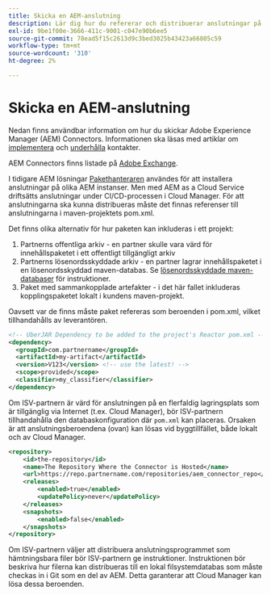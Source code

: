 ```yaml
---
title: Skicka en AEM-anslutning
description: Lär dig hur du refererar och distribuerar anslutningar på rätt sätt i Adobe Experience Manager (AEM) as a Cloud Service.
exl-id: 9be1f00e-3666-411c-9001-c047e90b6ee5
source-git-commit: 78ead5f15c2613d9c3bed3025b43423a66805c59
workflow-type: tm+mt
source-wordcount: '310'
ht-degree: 2%

---
```


# Skicka en AEM-anslutning

Nedan finns användbar information om hur du skickar Adobe Experience Manager (AEM) Connectors. Informationen ska läsas med artiklar om [implementera](implement.md) och  [underhålla](maintain.md) kontakter.

AEM Connectors finns listade på [Adobe Exchange](https://partners.adobe.com/technologyprogram/experiencecloud.html).

I tidigare AEM lösningar [Pakethanteraren](/help/implementing/developing/tools/package-manager.md) användes för att installera anslutningar på olika AEM instanser. Men med AEM as a Cloud Service driftsätts anslutningar under CI/CD-processen i Cloud Manager. För att anslutningarna ska kunna distribueras måste det finnas referenser till anslutningarna i maven-projektets pom.xml.

Det finns olika alternativ för hur paketen kan inkluderas i ett projekt:

1. Partnerns offentliga arkiv - en partner skulle vara värd för innehållspaketet i ett offentligt tillgängligt arkiv
1. Partnerns lösenordsskyddade arkiv - en partner lagrar innehållspaketet i en lösenordsskyddad maven-databas. Se [lösenordsskyddade maven-databaser](https://experienceleague.adobe.com/docs/experience-manager-cloud-service/content/implementing/using-cloud-manager/create-application-project/setting-up-project.html?lang=en#password-protected-maven-repositories) för instruktioner.
1. Paket med sammankopplade artefakter - i det här fallet inkluderas kopplingspaketet lokalt i kundens maven-projekt.

Oavsett var de finns måste paket refereras som beroenden i pom.xml, vilket tillhandahålls av leverantören.

```xml
<!-- UberJAR Dependency to be added to the project's Reactor pom.xml -->
<dependency>
  <groupId>com.partnername</groupId>
  <artifactId>my-artifact</artifactId>
  <version>V123</version> <!-- use the latest! -->
  <scope>provided</scope>
  <classifier>my_classifier</classifier>
</dependency>
```

Om ISV-partnern är värd för anslutningen på en flerfaldig lagringsplats som är tillgänglig via Internet (t.ex. Cloud Manager), bör ISV-partnern tillhandahålla den databaskonfiguration där `pom.xml` kan placeras. Orsaken är att anslutningsberoendena (ovan) kan lösas vid byggtillfället, både lokalt och av Cloud Manager.

```xml
<repository>
    <id>the-repository</id>
    <name>The Repository Where the Connector is Hosted</name>
    <url>https://repo.partnername.com/repositories/aem_connector_repo</url>
    <releases>
        <enabled>true</enabled>
        <updatePolicy>never</updatePolicy>
    </releases>
    <snapshots>
        <enabled>false</enabled>
    </snapshots>
</repository>
```

Om ISV-partnern väljer att distribuera anslutningsprogrammet som hämtningsbara filer bör ISV-partnern ge instruktioner. Instruktionen bör beskriva hur filerna kan distribueras till en lokal filsystemdatabas som måste checkas in i Git som en del av AEM. Detta garanterar att Cloud Manager kan lösa dessa beroenden.
